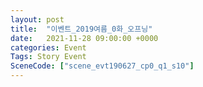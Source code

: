 ```yaml
---
layout: post
title:  "이벤트_2019여름_0화_오프닝"
date:   2021-11-28 09:00:00 +0000
categories: Event
Tags: Story Event
SceneCode: ["scene_evt190627_cp0_q1_s10"]
---
```

